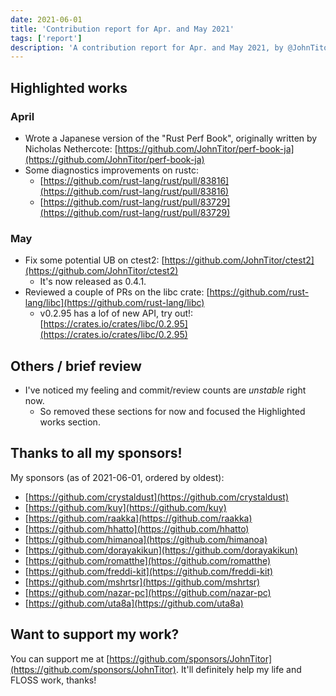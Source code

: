 ```yaml
---
date: 2021-06-01
title: 'Contribution report for Apr. and May 2021'
tags: ['report']
description: 'A contribution report for Apr. and May 2021, by @JohnTitor.'
---
```


## Highlighted works

### April

- Wrote a Japanese version of the "Rust Perf Book", originally written by Nicholas Nethercote: [https://github.com/JohnTitor/perf-book-ja](https://github.com/JohnTitor/perf-book-ja)
- Some diagnostics improvements on rustc:
  - [https://github.com/rust-lang/rust/pull/83816](https://github.com/rust-lang/rust/pull/83816)
  - [https://github.com/rust-lang/rust/pull/83729](https://github.com/rust-lang/rust/pull/83729)

### May

- Fix some potential UB on ctest2: [https://github.com/JohnTitor/ctest2](https://github.com/JohnTitor/ctest2)
  - It's now released as 0.4.1.
- Reviewed a couple of PRs on the libc crate: [https://github.com/rust-lang/libc](https://github.com/rust-lang/libc)
  - v0.2.95 has a lof of new API, try out!: [https://crates.io/crates/libc/0.2.95](https://crates.io/crates/libc/0.2.95)

## Others / brief review

- I've noticed my feeling and commit/review counts are _unstable_ right now.
  - So removed these sections for now and focused the Highlighted works section.

## Thanks to all my sponsors!

My sponsors (as of 2021-06-01, ordered by oldest):

- [https://github.com/crystaldust](https://github.com/crystaldust)
- [https://github.com/kuy](https://github.com/kuy)
- [https://github.com/raakka](https://github.com/raakka)
- [https://github.com/hhatto](https://github.com/hhatto)
- [https://github.com/himanoa](https://github.com/himanoa)
- [https://github.com/dorayakikun](https://github.com/dorayakikun)
- [https://github.com/romatthe](https://github.com/romatthe)
- [https://github.com/freddi-kit](https://github.com/freddi-kit)
- [https://github.com/mshrtsr](https://github.com/mshrtsr)
- [https://github.com/nazar-pc](https://github.com/nazar-pc)
- [https://github.com/uta8a](https://github.com/uta8a)

## Want to support my work?

You can support me at [https://github.com/sponsors/JohnTitor](https://github.com/sponsors/JohnTitor).
It'll definitely help my life and FLOSS work, thanks!
